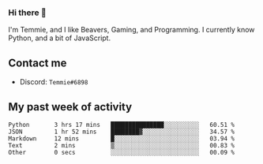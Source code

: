 ### Hi there 👋
I'm Temmie, and I like Beavers, Gaming, and Programming. I currently know Python, and a bit of JavaScript.

## Contact me
* Discord: `Temmie#6898`

## My past week of activity
<!--START_SECTION:waka-->

```text
Python       3 hrs 17 mins   ███████████████░░░░░░░░░░   60.51 %
JSON         1 hr 52 mins    ████████▓░░░░░░░░░░░░░░░░   34.57 %
Markdown     12 mins         █░░░░░░░░░░░░░░░░░░░░░░░░   03.94 %
Text         2 mins          ▒░░░░░░░░░░░░░░░░░░░░░░░░   00.83 %
Other        0 secs          ░░░░░░░░░░░░░░░░░░░░░░░░░   00.09 %
```

<!--END_SECTION:waka-->
